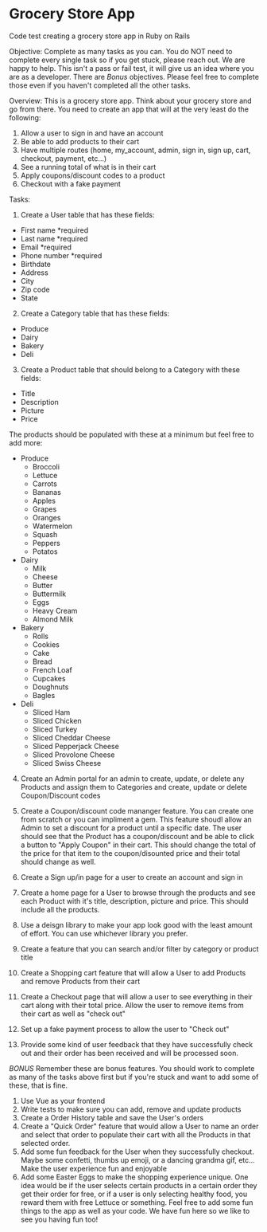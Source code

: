 # Grocery Store App
Code test creating a grocery store app in Ruby on Rails

Objective:
Complete as many tasks as you can. You do NOT need to complete every single task so if you get stuck, please reach out. We are happy to help. This isn't a pass or fail test, it will give us an idea where you are as a developer. There are *Bonus* objectives. Please feel free to complete those even if you haven't completed all the other tasks.

Overview: 
This is a grocery store app. Think about your grocery store and go from there. You need to create an app that will at the very least do the following:
  1. Allow a user to sign in and have an account
  2. Be able to add products to their cart
  3. Have multiple routes (home, my_account, admin, sign in, sign up, cart, checkout, payment, etc...)
  4. See a running total of what is in their cart
  5. Apply coupons/discount codes to a product
  6. Checkout with a fake payment

Tasks: 
1. Create a User table that has these fields:
  - First name *required
  - Last name *required
  - Email *required
  - Phone number *required
  - Birthdate
  - Address
  - City
  - Zip code
  - State

2. Create a Category table that has these fields:
  - Produce
  - Dairy
  - Bakery
  - Deli

3. Create a Product table that should belong to a Category with these fields:
  - Title
  - Description
  - Picture
  - Price
  
  The products should be populated with these at a minimum but feel free to add more:
  - Produce
    - Broccoli
    - Lettuce
    - Carrots
    - Bananas
    - Apples
    - Grapes
    - Oranges
    - Watermelon
    - Squash
    - Peppers
    - Potatos
  - Dairy
    - Milk
    - Cheese
    - Butter
    - Buttermilk
    - Eggs
    - Heavy Cream
    - Almond Milk
  - Bakery
    - Rolls
    - Cookies
    - Cake
    - Bread
    - French Loaf
    - Cupcakes
    - Doughnuts
    - Bagles
  - Deli
    - Sliced Ham
    - Sliced Chicken
    - Sliced Turkey
    - Sliced Cheddar Cheese
    - Sliced Pepperjack Cheese
    - Sliced Provolone Cheese
    - Sliced Swiss Cheese

4. Create an Admin portal for an admin to create, update, or delete any Products and assign them to Categories and create, update or delete Coupon/Discount codes

5. Create a Coupon/discount code mananger feature. You can create one from scratch or you can impliment a gem. This feature shoudl allow an Admin to set a discount for a product until a specific date. The user should see that the Product has a coupon/discount and be able to click a button to "Apply Coupon" in their cart. This should change the total of the price for that item to the coupon/disounted price and their total should change as well.

6. Create a Sign up/in page for a user to create an account and sign in

7. Create a home page for a User to browse through the products and see each Product with it's title, description, picture and price. This should include all the products.

8. Use a deisgn library to make your app look good with the least amount of effort. You can use whichever library you prefer. 

9. Create a feature that you can search and/or filter by category or product title 

10. Create a Shopping cart feature that will allow a User to add Products and remove Products from their cart

11. Create a Checkout page that will allow a user to see everything in their cart along with their total price. Allow the user to remove items from their cart as well as "check out"

12. Set up a fake payment process to allow the user to "Check out"

13. Provide some kind of user feedback that they have successfully check out and their order has been received and will be processed soon. 


*BONUS*
Remember these are bonus features. You should work to complete as many of the tasks above first but if you're stuck and want to add some of these, that is fine.

1. Use Vue as your frontend
2. Write tests to make sure you can add, remove and update products
3. Create a Order History table and save the User's orders
4. Create a "Quick Order" feature that would allow a User to name an order and select that order to populate their cart with all the Products in that selected order.
5. Add some fun feedback for the User when they successfully checkout. Maybe some confetti, thumbs up emoji, or a dancing grandma gif, etc... Make the user experience fun and enjoyable
6. Add some Easter Eggs to make the shopping experience unique. One idea would be if the user selects certain products in a certain order they get their order for free, or if a user is only selecting healthy food, you reward them with free Lettuce or something. Feel free to add some fun things to the app as well as your code. We have fun here so we like to see you having fun too!
